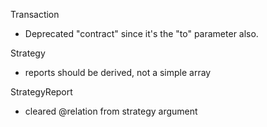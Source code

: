 Transaction
- Deprecated "contract" since it's the "to" parameter also. 

Strategy
- reports should be derived, not a simple array

StrategyReport
- cleared @relation from strategy argument